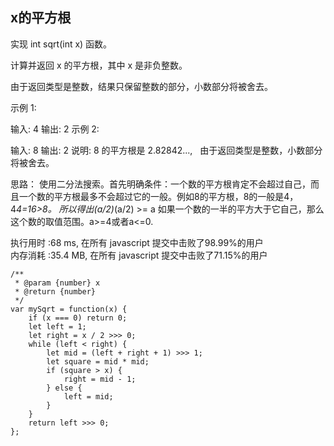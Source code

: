 ## x的平方根

实现 int sqrt(int x) 函数。

计算并返回 x 的平方根，其中 x 是非负整数。

由于返回类型是整数，结果只保留整数的部分，小数部分将被舍去。

示例 1:

输入: 4
输出: 2
示例 2:

输入: 8
输出: 2
说明: 8 的平方根是 2.82842..., 
     由于返回类型是整数，小数部分将被舍去。<br>

思路：
使用二分法搜索。首先明确条件：一个数的平方根肯定不会超过自己，而且一个数的平方根最多不会超过它的一般。例如8的平方根，8的一般是4，4*4=16>8。
所以得出(a/2)*(a/2) >= a
如果一个数的一半的平方大于它自己，那么这个数的取值范围。a>=4或者a<=0.<br>

执行用时 :68 ms, 在所有 javascript 提交中击败了98.99%的用户<br>
内存消耗 :35.4 MB, 在所有 javascript 提交中击败了71.15%的用户

```
/**
 * @param {number} x
 * @return {number}
 */
var mySqrt = function(x) {
    if (x === 0) return 0;
    let left = 1;
    let right = x / 2 >>> 0;
    while (left < right) {
        let mid = (left + right + 1) >>> 1;
        let square = mid * mid;
        if (square > x) {
            right = mid - 1;
        } else {
            left = mid;
        }
    }
    return left >>> 0;
};
```


